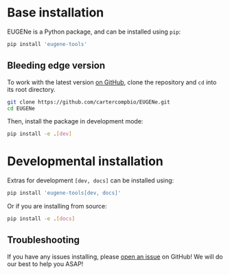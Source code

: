 # Base installation
EUGENe is a Python package, and can be installed using `pip`:

```bash
pip install 'eugene-tools'
```

## Bleeding edge version
To work with the latest version [on GitHub](https://github.com/cartercompbio/EUGENe), clone the repository and `cd` into its root directory.

```bash
git clone https://github.com/cartercompbio/EUGENe.git 
cd EUGENe
```

Then, install the package in development mode:

```bash
pip install -e .[dev]
```

# Developmental installation
Extras for development `[dev, docs]` can be installed using:

```bash
pip install 'eugene-tools[dev, docs]'
```

Or if you are installing from source:

```bash
pip install -e .[docs]
```

## Troubleshooting
If you have any issues installing, please [open an issue](https://github.com/cartercompbio/EUGENe/issues) on GitHub! We will do our best to help you ASAP!

